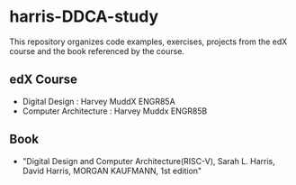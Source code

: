 # harris-DDCA-study
This repository organizes code examples, exercises, projects from the edX course and the book referenced by the course.


## edX Course
- Digital Design : Harvey MuddX ENGR85A
- Computer Architecture : Harvey Muddx ENGR85B

## Book
- "Digital Design and Computer Architecture(RISC-V), Sarah L. Harris, David Harris, MORGAN KAUFMANN, 1st edition"
